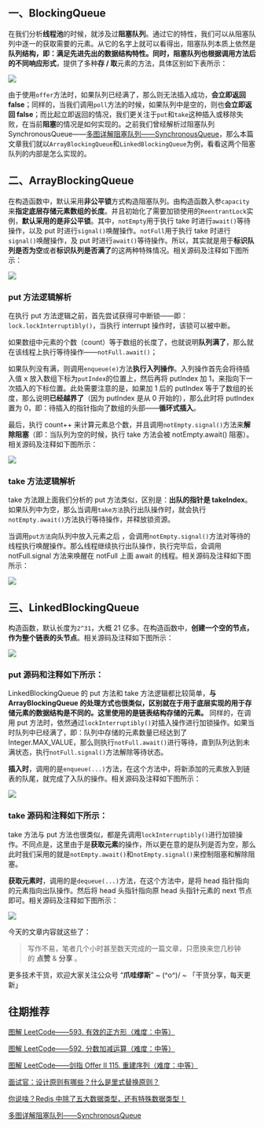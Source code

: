 
一、BlockingQueue
---------------

在我们分析**线程池**的时候，就涉及过**阻塞队列**。通过它的特性，我们可以从阻塞队列中逐一的获取需要的元素。从它的名字上就可以看得出，阻塞队列本质上依然是**队列结构，即：满足先进先出的数据结构特性。**同时，阻塞队列也根据调用方法后的**不同响应形式**，提供了多种**存 / 取**元素的方法，具体区别如下表所示：

![](https://mmbiz.qpic.cn/mmbiz_png/AZHyCoMMOC8Gics84QetukEbKJZadfniayEibBopwu2Vv1UXAu4woiaS4gnG7MDIb11iad1Y7eVSE42JKX6iccgW1mOg/640?wx_fmt=png)

由于使用`offer`方法时，如果队列已经满了，那么则无法插入成功，**会立即返回 false**；同样的，当我们调用`poll`方法的时候，如果队列中是空的，则也**会立即返回 false**；而比起立即返回的情况，我们更关注于`put`和`take`这种插入或移除失败，在当前**阻塞**的情况是如何实现的。之前我们曾经解析过阻塞队列 SynchronousQueue——[多图详解阻塞队列——SynchronousQueue](http://mp.weixin.qq.com/s?__biz=MzI0MTE0NTc0Ng==&mid=2247489434&idx=1&sn=31a8254f722e7150587bbe01fce9e6ee&chksm=e9115567de66dc7145acfe78e082ee925de8c48f3d2b97f36b9c4a14bac320f11e313f2cdc17&scene=21#wechat_redirect)，那么本篇文章我们就以`ArrayBlockingQueue`和`LinkedBlockingQueue`为例，看看这两个阻塞队列的内部是怎么实现的。

二、ArrayBlockingQueue
--------------------

在构造函数中，默认采用**非公平锁**方式构造阻塞队列。由构造函数入参`capacity`来**指定底层存储元素数组的长度**。并且初始化了需要加锁使用的`ReentrantLock`实例，**默认采用的是非公平锁**。其中，`notEmpty`用于执行 take 时进行`await()`等待操作，以及 put 时进行`signal()`唤醒操作。`notFull`用于执行 take 时进行`signal()`唤醒操作，及 put 时进行`await()`等待操作。所以，其实就是用于**标识队列是否为空**或者**标识队列是否满了**的这两种特殊情况。相关源码及注释如下图所示：

![](https://mmbiz.qpic.cn/mmbiz_png/AZHyCoMMOC8Gics84QetukEbKJZadfniayohRPHlHlYLgf41A95wqODSzgDSNM1yZqiba0NpIURNuCmv3qCA5OI3g/640?wx_fmt=png)

### put 方法逻辑解析

在执行 put 方法逻辑之前，首先尝试获得可中断锁——即：`lock.lockInterruptibly()`，当执行 interrupt 操作时，该锁可以被中断。

如果数组中元素的个数（count）等于数组的长度了，也就说明**队列满了**，那么就在该线程上执行等待操作——`notFull.await()`；

如果队列没有满，则调用`enqueue(e)`方法**执行入列操作**。入列操作首先会将待插入值 x 放入数组下标为`putIndex`的位置上，然后再将 putIndex 加 1，来指向下一次插入的下标位置。此处需要注意的是，如果加 1 后的 putIndex 等于了数组的长度，那么说明**已经越界了**（因为 putIndex 是从 0 开始的），那么此时将 putIndex 置为 0，即：待插入的指针指向了数组的头部——**循环式插入**。

最后，执行 count++ 来计算元素总个数，并且调用`notEmpty.signal()`方法来**解除阻塞**（即：当队列为空的时候，执行 take 方法会被 notEmpty.await() 阻塞）。相关源码及注释如下图所示：

![](https://mmbiz.qpic.cn/mmbiz_png/AZHyCoMMOC8Gics84QetukEbKJZadfniayq5jax7PCxt3hAibvuuaqV7jaWzZicDxHqwfsGpuguScVeiaarzI0jB4xA/640?wx_fmt=png)

### take 方法逻辑解析

take 方法跟上面我们分析的 put 方法类似，区别是：**出队的指针是 takeIndex**。如果队列中为空，那么当调用`take方法`执行出队操作时，就会执行`notEmpty.await()`方法执行等待操作，并释放锁资源。

当调用`put方法`向队列中放入元素之后 ，会调用`notEmpty.signal()`方法对等待的线程执行唤醒操作。那么线程继续执行出队操作，执行完毕后，会调用 notFull.signal 方法来唤醒在 notFull 上面 await 的线程。相关源码及注释如下图所示：

![](https://mmbiz.qpic.cn/mmbiz_png/AZHyCoMMOC8Gics84QetukEbKJZadfniayg7mFD6txYpiawHPOyjO2PicJkGxvm7qJJN9Q68tS8noBCn9Kqsr0O2KQ/640?wx_fmt=png)

三、LinkedBlockingQueue
---------------------

构造函数，默认长度为`2^31`，大概 21 亿多。在构造函数中，**创建一个空的节点，作为整个链表的头节点**。相关源码及注释如下图所示：

![](https://mmbiz.qpic.cn/mmbiz_png/AZHyCoMMOC8Gics84QetukEbKJZadfniay0vR3PF7yY9DqXeLoJPeVlSiaGRZBFdWRhGPDicbqQ69LGC5hA1bUeXnw/640?wx_fmt=png)

### put 源码和注释如下所示：

LinkedBlockingQueue 的 put 方法和 take 方法逻辑都比较简单，**与 ArrayBlockingQueue 的处理方式也很类似，区别就在于用于底层实现的用于存储元素的数据结构是不同的。这里使用的是链表结构存储的元素。** 同样的，在调用 put 方法时，依然通过`lockInterruptibly()`对插入操作进行加锁操作。如果当时队列中已经满了，即：队列中存储的元素数量已经达到了 Integer.MAX_VALUE，那么则执行`notFull.await()`进行等待，直到队列达到未满状态，执行`notFull.signal()`方法解除等待状态。

**插入时**，调用的是`enqueue(...)`方法，在这个方法中，将新添加的元素放入到链表的队尾，就完成了入队的操作。相关源码及注释如下图所示：

![](https://mmbiz.qpic.cn/mmbiz_png/AZHyCoMMOC8Gics84QetukEbKJZadfniayNFHEiaj6USBnL3JyUDV4ebm5S5cdAU672ibmUzPMJPCoEWgaTgnjjcTQ/640?wx_fmt=png)

### take 源码和注释如下所示：

take 方法与 put 方法也很类似，都是先调用`lockInterruptibly()`进行加锁操作。不同点是，这里由于是**获取元素**的操作，所以更在意的是队列是否为空，那么此时我们采用的就是`notEmpty.await()`和`notEmpty.signal()`来控制阻塞和解除阻塞。

**获取元素时**，调用的是`dequeue(...)`方法，在这个方法中，是将 head 指针指向的元素指向出队操作。然后将 head 头指针指向原 head 头指针元素的 next 节点即可。相关源码及注释如下图所示：

![](https://mmbiz.qpic.cn/mmbiz_png/AZHyCoMMOC8Gics84QetukEbKJZadfniayHyYF8Oeia2tSZB7jzDht229XPNYaBic2CIDHCxzbrcXoCibWnv3EKUs0g/640?wx_fmt=png)

今天的文章内容就这些了：

> 写作不易，笔者几个小时甚至数天完成的一篇文章，只愿换来您几秒钟的 **点赞** & **分享** 。

更多技术干货，欢迎大家关注公众号 “**爪哇缪斯**” ~ \(^o^)/ ~ 「干货分享，每天更新」

往期推荐
----

[图解 LeetCode——593. 有效的正方形（难度：中等）](http://mp.weixin.qq.com/s?__biz=MzI0MTE0NTc0Ng==&mid=2247489728&idx=1&sn=405980bb84481ab8e6be39ae9d67413c&chksm=e9115a3dde66d32b1b6a6edb767678b0f46b8db3348a62d54ef069baef73bde994bf97f2fd49&scene=21#wechat_redirect)  

[图解 LeetCode——592. 分数加减运算（难度：中等）](http://mp.weixin.qq.com/s?__biz=MzI0MTE0NTc0Ng==&mid=2247489695&idx=1&sn=2252e911988095c5a7930979e17122ca&chksm=e9115a62de66d374b3e3afe4151c5ab91834e538b739f9c5ab39b44eb440cc63de21986b67a0&scene=21#wechat_redirect)  

[图解 LeetCode——剑指 Offer II 115. 重建序列（难度：中等）](http://mp.weixin.qq.com/s?__biz=MzI0MTE0NTc0Ng==&mid=2247489680&idx=1&sn=9b9181a2fa6e99b5ca36f56e11240e60&chksm=e9115a6dde66d37ba6ca443e30f1828856b261d5cf1a85c655c6dc89bcbcaa2ab2ee863c9f00&scene=21#wechat_redirect)  

[面试官：设计原则有哪些？什么是里式替换原则？](http://mp.weixin.qq.com/s?__biz=MzI0MTE0NTc0Ng==&mid=2247489707&idx=1&sn=83dbb8fed1a3eca746c730f6068b333c&chksm=e9115a56de66d3407c3eb06446224697e28a2c76e5791bbc2000383475dbaec1d5573efc46a4&scene=21#wechat_redirect)  

[你说啥？Redis 中除了五大数据类型，还有特殊数据类型！](http://mp.weixin.qq.com/s?__biz=MzI0MTE0NTc0Ng==&mid=2247489663&idx=1&sn=67f4752147c2e58c496e1258098b9103&chksm=e9115a82de66d39404f3c873da470af94ab2cfe6e71fad9fc38f82be19da61b5d4005dc099b8&scene=21#wechat_redirect)  

[多图详解阻塞队列——SynchronousQueue](http://mp.weixin.qq.com/s?__biz=MzI0MTE0NTc0Ng==&mid=2247489434&idx=1&sn=31a8254f722e7150587bbe01fce9e6ee&chksm=e9115567de66dc7145acfe78e082ee925de8c48f3d2b97f36b9c4a14bac320f11e313f2cdc17&scene=21#wechat_redirect)